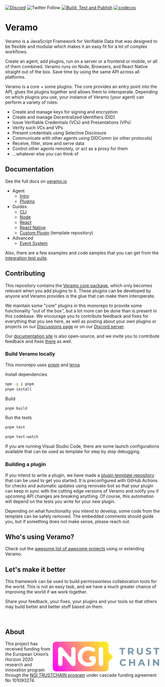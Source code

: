 [![Discord](https://img.shields.io/discord/878293684620234752?logo=discord&logoColor=white&style=flat-square)](https://discord.gg/huwyNfVkhe)
![Twitter Follow](https://img.shields.io/twitter/follow/veramolabs?logo=twitter&style=flat-square)
[![Build, Test and Publish](https://github.com/decentralized-identity/veramo/workflows/Build,%20Test%20and%20Publish/badge.svg?branch=next)](https://github.com/decentralized-identity/veramo/actions?query=workflow%3A%22Build%2C+Test+and+Publish%22)
[![codecov](https://codecov.io/gh/decentralized-identity/veramo/branch/next/graph/badge.svg)](https://codecov.io/gh/decentralized-identity/veramo)

# Veramo

Veramo is a JavaScript Framework for Verifiable Data that was designed to be flexible and modular which makes it an easy
fit for a lot of complex workflows.

Create an agent, add plugins, run on a server or a frontend or mobile, or all of them combined. Veramo runs on Node,
Browsers, and React Native straight out of the box. Save time by using the same API across all platforms.

Veramo is a core + some plugins. The core provides an entry point into the API, glues the plugins together and allows
them to interoperate. Depending on which plugins you use, your instance of Veramo (your agent) can perform a variety of
roles:

* Create and manage keys for signing and encryption
* Create and manage Decentralized Identifiers (DID)
* Issue Verifiable Credentials (VCs) and Presentations (VPs)
* Verify such VCs and VPs
* Present credentials using Selective Disclosure
* Communicate with other agents using DIDComm (or other protocols)
* Receive, filter, store and serve data
* Control other agents remotely, or act as a proxy for them
* ...whatever else you can think of

## Documentation

See the full docs on [veramo.io](https://veramo.io)

- Agent
    - [Intro](https://veramo.io/docs/veramo_agent/introduction)
    - [Plugins](https://veramo.io/docs/veramo_agent/plugins)
- Guides
    - [CLI](https://veramo.io/docs/veramo_agent/cli_tool)
    - [Node](https://veramo.io/docs/node_tutorials/node_setup_identifiers)
    - [React](https://veramo.io/docs/react_tutorials/react_setup_resolver)
    - [React Native](https://veramo.io/docs/react_native_tutorials/react_native_setup_identifers)
    - [Custom Plugin](https://github.com/uport-project/veramo-plugin) (template repository)
- Advanced
    - [Event System](https://veramo.io/docs/veramo_agent/event_system)

Also, there are a few examples and code samples that you can get from
the [integration test suite](https://github.com/decentralized-identity/veramo/tree/next/__tests__/shared).

## Contributing

This repository contains
the [Veramo core package](https://github.com/decentralized-identity/veramo/tree/next/packages/core),
which only becomes relevant when you add plugins to it. These plugins can be developed by anyone and Veramo provides is
the glue that can make them interoperate.

We maintain some "core" plugins in this monorepo to provide some functionality "out of the box", but a lot more can be
done than is present in this codebase. We encourage you to contribute feedback and fixes for everything that you see
here, as well as posting about your own plugins or projects on
our [Discussions page](https://github.com/decentralized-identity/veramo/discussions/categories/show-and-tell) or on
our [Discord server](https://discord.gg/AEtRtyntEC).

Our [documentation site](https://veramo.io/) is also open-source, and we invite you to contribute feedback and
fixes [there](https://github.com/uport-project/veramo-website) as well.

### Build Veramo locally

This monorepo uses [pnpm](https://pnpm.io/) and [lerna](https://lerna.js.org/)

Install dependencies

```bash
npm -g i pnpm
pnpm install
```

Build

```bash
pnpm build
```

Run the tests

```bash
pnpm test
```

```bash
pnpm test:watch
```

If you are running Visual Studio Code, there are some launch configurations available that can be used as template for
step by step debugging.

### Building a plugin

If you intend to write a plugin, we have made
a [plugin template repository](https://github.com/uport-project/veramo-plugin) that can be used to get you started. It
is preconfigured with GitHub Actions for checks and automatic updates using renovate-bot so that your plugin can keep in
sync with the cutting edge versions of Veramo and notify you if upcoming API changes are breaking anything. Of course,
this automation will depend on the tests you write for your new plugin.

Depending on what functionality you intend to develop, some code from the template can be safely removed. The embedded
comments should guide you, but if something does not make sense, please reach out.

## Who's using Veramo?

Check out the [awesome list of awesome projects](./AWESOME.md) using or extending Veramo.

## Let's make it better

This framework can be used to build permissionless collaboration tools for the world. This is not an easy task, and we
have a much greater chance of improving the world if we work together.

Share your feedback, your fixes, your plugins and your tools so that others may build better and better stuff based on
them.

&nbsp;

## About

<img align="right" src="https://raw.githubusercontent.com/OwnYourData/dc-intermediary/main/res/logo-ngi-trustchain-positive.png" height="100">This project has received funding from the European Union’s Horizon 2020 research and innovation program through the [NGI TRUSTCHAIN program](https://trustchain.ngi.eu/) under cascade funding agreement No 101093274.

<br clear="both" />
